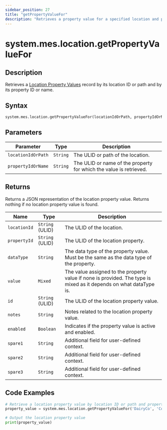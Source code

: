 ```yaml
---
sidebar_position: 27
title: "getPropertyValueFor"
description: "Retrieves a property value for a specified location and property."
---
```


# system.mes.location.getPropertyValueFor

## Description

Retrieves a [Location Property Values](../../data-model/location-model/location-property-value) record by its location ID or path and by its property ID or name.

## Syntax
```python
system.mes.location.getPropertyValueFor(locationIdOrPath, propertyIdOrName)
```

## Parameters

| Parameter          | Type     | Description                                                        |
|--------------------|----------|--------------------------------------------------------------------|
| `locationIdOrPath` | `String` | The ULID or path of the location.                                  |
| `propertyIdOrName` | `String` | The ULID or name of the property for which the value is retrieved. |

## Returns

Returns a JSON representation of the location property value. Returns nothing if no location property value is found.

| Name           | Type            | Description                                                                                                        |
|----------------|-----------------|--------------------------------------------------------------------------------------------------------------------|
| `locationId`   | `String` (ULID) | The ULID of the location.                                                                                          |
| `propertyId`   | `String` (ULID) | The ULID of the location property.                                                                                 |
| `dataType`     | `String`        | The data type of the property value. Must be the same as the data type of the property.                            |
| `value`        | `Mixed`         | The value assigned to the property value if none is provided. The type is mixed as it depends on what dataType is. |
| `id`           | `String` (ULID) | The ULID of the location property value.                                                                           |
| `notes`        | `String`        | Notes related to the location property value.                                                                      |
| `enabled`      | `Boolean`       | Indicates if the property value is active and enabled.                                                             |
| `spare1`       | `String`        | Additional field for user-defined context.                                                                         |
| `spare2`       | `String`        | Additional field for user-defined context.                                                                         |
| `spare3`       | `String`        | Additional field for user-defined context.                                                                         |

## Code Examples

```python
# Retrieve a location property value by location ID or path and property ID or name
property_value = system.mes.location.getPropertyValueFor('DairyCo', 'Cows')

# Output the location property value
print(property_value)
```